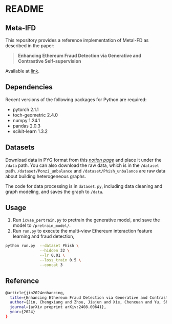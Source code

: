 # README

## Meta-IFD

This repository provides a reference implementation of Metal-FD as described in the paper:

> **Enhancing Ethereum Fraud Detection via Generative and Contrastive Self-supervision**<br>

Available at [link](https://arxiv.org/abs/2408.00641).

## Dependencies

Recent versions of the following packages for Python are required:

* pytorch 2.1.1
* toch-geometric 2.4.0
* numpy 1.24.1
* pandas 2.0.3
* scikit-learn 1.3.2

## Datasets

Download data in PYG format from this [_notion page_](https://jjzhou.notion.site/Ethident-Data-f2a97c9d3ae74e11ae709e79fd56557d?pvs=4) and place it under the `/data` path.
You can also download the raw data, which is in the `/dataset` path.
`/dataset/Ponzi_unbalance` and `/dataset/Phish_unbalance` are raw data about building heterogeneous graphs.

The code for data processing is in `dataset.py`, including data cleaning and graph modeling,
and saves the graph to `/data`.

## Usage

1. Run `icvae_pertrain.py` to pretrain the generative model, and save the model to `/pretrain_model/`.
2. Run `run.py` to execute the multi-view Ethereum interaction feature learning and fraud detection, 

```bash
python run.py  --dataset Phish \
               --hidden 32 \
               --lr 0.01 \
               --loss_train 0.5 \
               --concat 3
```

## Reference
````bash
@article{jin2024enhancing,
  title={Enhancing Ethereum Fraud Detection via Generative and Contrastive Self-supervision},
  author={Jin, Chengxiang and Zhou, Jiajun and Xie, Chenxuan and Yu, Shanqing and Xuan, Qi and Yang, Xiaoniu},
  journal={arXiv preprint arXiv:2408.00641},
  year={2024}
}
````